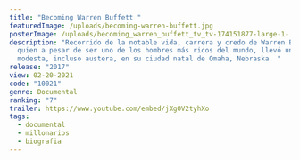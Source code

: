 ```yaml
---
title: "Becoming Warren Buffett "
featuredImage: /uploads/becoming-warren-buffett.jpg
posterImage: /uploads/becoming_warren_buffett_tv_tv-174151877-large-1-.jpg
description: "Recorrido de la notable vida, carrera y credo de Warren Buffett,
  quien a pesar de ser uno de los hombres más ricos del mundo, llevó una vida
  modesta, incluso austera, en su ciudad natal de Omaha, Nebraska. "
release: "2017"
view: 02-20-2021
code: "10021"
genre: Documental
ranking: "7"
trailer: https://www.youtube.com/embed/jXg0V2tyhXo
tags:
  - documental
  - millonarios
  - biografia
---
```

